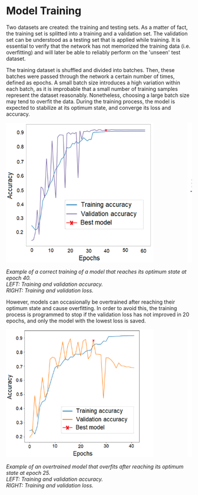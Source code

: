 # Model Training

Two datasets are created: the training and testing sets. As a matter of fact, the training set is splitted into a training and a validation set. The validation set can be understood as a testing set that is applied while training. It is essential to verify that the network has not memorized the training data (i.e. overfitting) and will later be able to reliably perform on the 'unseen' test dataset.

The training dataset is shuffled and divided into batches. Then, these batches were passed through the network a certain number of times, defined as epochs. A small batch size introduces a high variation within each batch, as it is improbable that a small number of training samples represent the dataset reasonably. Nonetheless, choosing a large batch size may tend to overfit the data. During the training process, the model is expected to stabilize at its optimum state, and converge its loss and accuracy.

<pre>
<img src="https://github.com/aritzLizoain/CNN-Image-segmentation/blob/master/Images/Example_Images/Accuracy.png" width="400"/>           <img src="https://github.com/aritzLizoain/CNN-Image-segmentation/blob/master/Images/Example_Images/Loss.png" width="400"/> 
</pre>

*Example of a correct training of a model that reaches its optimum state at epoch 40.* <br/> *LEFT: Training and validation accuracy.* <br/> *RIGHT: Training and validation loss.*

However, models can occasionally be overtrained after reaching their optimum state and cause overfitting. In order to avoid this, the training process is programmed to stop if the validation loss has not improved in 20 epochs, and only the model with the lowest loss is saved.

<pre>
<img src="https://github.com/aritzLizoain/CNN-Image-segmentation/blob/master/Images/Example_Images/AccuracyOverfit.png" width="400"/>           <img src="https://github.com/aritzLizoain/CNN-Image-segmentation/blob/master/Images/Example_Images/LossOverfit.png" width="400"/> 
</pre>

*Example of an overtrained model that overfits after reaching its optimum state at epoch 25.* <br/> *LEFT: Training and validation accuracy.* <br/> *RIGHT: Training and validation loss.*


